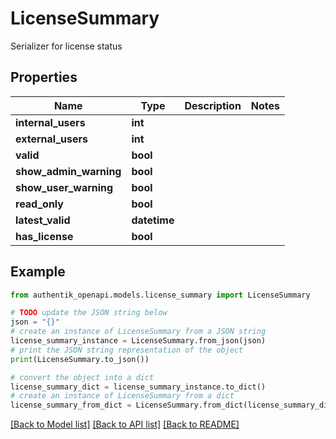 # LicenseSummary

Serializer for license status

## Properties

Name | Type | Description | Notes
------------ | ------------- | ------------- | -------------
**internal_users** | **int** |  | 
**external_users** | **int** |  | 
**valid** | **bool** |  | 
**show_admin_warning** | **bool** |  | 
**show_user_warning** | **bool** |  | 
**read_only** | **bool** |  | 
**latest_valid** | **datetime** |  | 
**has_license** | **bool** |  | 

## Example

```python
from authentik_openapi.models.license_summary import LicenseSummary

# TODO update the JSON string below
json = "{}"
# create an instance of LicenseSummary from a JSON string
license_summary_instance = LicenseSummary.from_json(json)
# print the JSON string representation of the object
print(LicenseSummary.to_json())

# convert the object into a dict
license_summary_dict = license_summary_instance.to_dict()
# create an instance of LicenseSummary from a dict
license_summary_from_dict = LicenseSummary.from_dict(license_summary_dict)
```
[[Back to Model list]](../README.md#documentation-for-models) [[Back to API list]](../README.md#documentation-for-api-endpoints) [[Back to README]](../README.md)


